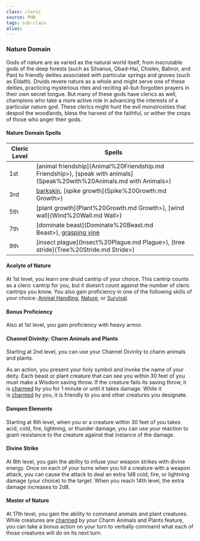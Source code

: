 ```yaml
---
class: cleric
source: PHB
tags: sub-class
alias:
---
```

### Nature Domain

Gods of nature are as varied as the natural world itself, from inscrutable gods of the deep forests (such as Silvanus, Obad-Hai, Chislev, Balinor, and Pan) to friendly deities associated with particular springs and groves (such as Eldath). Druids revere nature as a whole and might serve one of these deities, practicing mysterious rites and reciting all-but-forgotten prayers in their own secret tongue. But many of these gods have clerics as well, champions who take a more active role in advancing the interests of a particular nature god. These clerics might hunt the evil monstrosities that despoil the woodlands, bless the harvest of the faithful, or wither the crops of those who anger their gods.

#### Nature Domain Spells
|Cleric Level|Spells|
|---|---|
|1st|[animal friendship](Animal%20Friendship.md Friendship>), [speak with animals](Speak%20with%20Animals.md with Animals>)|
|3rd|[barkskin](Barksin), [spike growth](Spike%20Growth.md Growth>)|
|5th|[plant growth](Plant%20Growth.md Growth>), [wind wall](Wind%20Wall.md Wall>)|
|7th|[dominate beast](Dominate%20Beast.md Beast>), [grasping vine](<Grasping Vine>)|
|9th|[insect plague](Insect%20Plague.md Plague>), [tree stride](Tree%20Stride.md Stride>)|

#### Acolyte of Nature

At 1st level, you learn one druid cantrip of your choice. This cantrip counts as a cleric cantrip for you, but it doesn’t count against the number of cleric cantrips you know. You also gain proficiency in one of the following skills of your choice: [Animal Handling](Abilities.md#^AnimalHandling), [Nature](Abilities.md#^Nature), or [Survival](Abilities.md#^Survival).

#### Bonus Proficiency

Also at 1st level, you gain proficiency with heavy armor.

#### Channel Divinity: Charm Animals and Plants

Starting at 2nd level, you can use your Channel Divinity to charm animals and plants.

As an action, you present your holy symbol and invoke the name of your deity. Each beast or plant creature that can see you within 30 feet of you must make a Wisdom saving throw. If the creature fails its saving throw, it is [charmed](Conditions.md#Charmed) by you for 1 minute or until it takes damage. While it is [charmed](Conditions.md#Charmed) by you, it is friendly to you and other creatures you designate.

#### Dampen Elements

Starting at 6th level, when you or a creature within 30 feet of you takes acid, cold, fire, lightning, or thunder damage, you can use your reaction to grant resistance to the creature against that instance of the damage.

#### Divine Strike

At 8th level, you gain the ability to infuse your weapon strikes with divine energy. Once on each of your turns when you hit a creature with a weapon attack, you can cause the attack to deal an extra 1d8 cold, fire, or lightning damage (your choice) to the target. When you reach 14th level, the extra damage increases to 2d8.

#### Master of Nature

At 17th level, you gain the ability to command animals and plant creatures. While creatures are [charmed](Conditions.md#Charmed) by your Charm Animals and Plants feature, you can take a bonus action on your turn to verbally command what each of those creatures will do on its next turn.